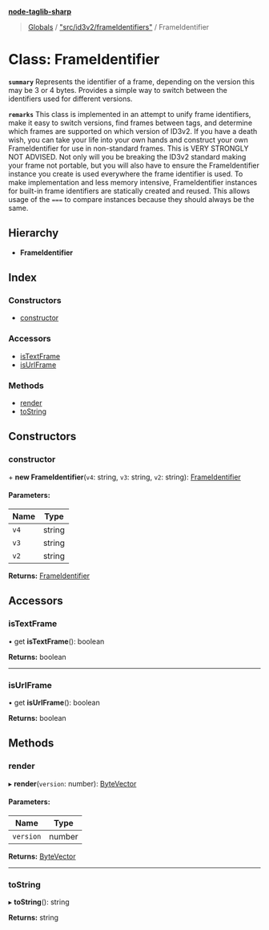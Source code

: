 **[node-taglib-sharp](../README.md)**

> [Globals](../globals.md) / ["src/id3v2/frameIdentifiers"](../modules/_src_id3v2_frameidentifiers_.md) / FrameIdentifier

# Class: FrameIdentifier

**`summary`** Represents the identifier of a frame, depending on the version this may be 3 or 4
    bytes. Provides a simple way to switch between the identifiers used for different versions.

**`remarks`** This class is implemented in an attempt to unify frame identifiers, make it easy to
    switch versions, find frames between tags, and determine which frames are supported on which
    version of ID3v2.
    If you have a death wish, you can take your life into your own hands and construct your own
    FrameIdentifier for use in non-standard frames. This is VERY STRONGLY NOT ADVISED. Not only
    will you be breaking the ID3v2 standard making your frame not portable, but you will also
    have to ensure the FrameIdentifier instance you create is used everywhere the frame
    identifier is used.
    To make implementation and less memory intensive, FrameIdentifier instances for built-in
    frame identifiers are statically created and reused. This allows usage of the `===` to
    compare instances because they should always be the same.

## Hierarchy

* **FrameIdentifier**

## Index

### Constructors

* [constructor](_src_id3v2_frameidentifiers_.frameidentifier.md#constructor)

### Accessors

* [isTextFrame](_src_id3v2_frameidentifiers_.frameidentifier.md#istextframe)
* [isUrlFrame](_src_id3v2_frameidentifiers_.frameidentifier.md#isurlframe)

### Methods

* [render](_src_id3v2_frameidentifiers_.frameidentifier.md#render)
* [toString](_src_id3v2_frameidentifiers_.frameidentifier.md#tostring)

## Constructors

### constructor

\+ **new FrameIdentifier**(`v4`: string, `v3`: string, `v2`: string): [FrameIdentifier](_src_id3v2_frameidentifiers_.frameidentifier.md)

#### Parameters:

Name | Type |
------ | ------ |
`v4` | string |
`v3` | string |
`v2` | string |

**Returns:** [FrameIdentifier](_src_id3v2_frameidentifiers_.frameidentifier.md)

## Accessors

### isTextFrame

• get **isTextFrame**(): boolean

**Returns:** boolean

___

### isUrlFrame

• get **isUrlFrame**(): boolean

**Returns:** boolean

## Methods

### render

▸ **render**(`version`: number): [ByteVector](_src_bytevector_.bytevector.md)

#### Parameters:

Name | Type |
------ | ------ |
`version` | number |

**Returns:** [ByteVector](_src_bytevector_.bytevector.md)

___

### toString

▸ **toString**(): string

**Returns:** string
